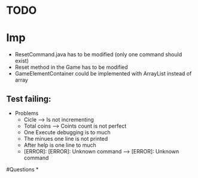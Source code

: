 # TODO
# Imp
* ResetCommand.java has to be modified (only one command should exist)
* Reset method in the Game has to be modified
* GameElementContainer could be implemented with ArrayList instead of array

## Test failing:
* Problems
  * Cicle --> Is not incrementing
  * Total coins --> Coints count is not perfect
  * One Execute debugging is to much
  * The minues one line is not printed
  * After help is one line to much
  * [ERROR]: [ERROR]: Unknown command --> [ERROR]: Unknown command

#Questions
* 

